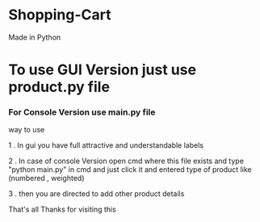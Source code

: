 # Shopping-Cart
Made in Python

# To use GUI Version just use product.py file

### For Console Version use main.py file 

way to use 

1 . In gui you have full attractive and understandable labels

2 . In case of console Version open cmd where this file exists and type "python main.py" in cmd and just click it and entered type of product like (numbered  , weighted) 

3 . then you are directed to add other product details

That's all Thanks for visiting this 
